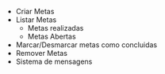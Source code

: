 - Criar Metas
- Listar Metas
    - Metas realizadas
    - Metas Abertas
- Marcar/Desmarcar metas como concluidas
- Remover Metas
- Sistema de mensagens